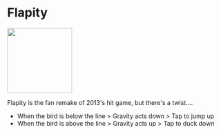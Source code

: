 # Flapity

<a href="https://play.google.com/store/apps/details?id=com.heethsapps.heeth.flapity"><img src="images/google_play_badge.png" width="150"></a>

Flapity is the fan remake of 2013's hit game, but there's a twist....

<ul>
  <li>When the bird is below the line > Gravity acts down > Tap to jump up </li>
  <li>When the bird is above the line > Gravity acts up > Tap to duck down </li>
</ul>
